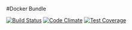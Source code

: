 #Docker Bundle

[![Build Status](https://travis-ci.org/keboola/docker-bundle.svg?branch=master)](https://travis-ci.org/keboola/docker-bundle) [![Code Climate](https://codeclimate.com/github/keboola/docker-bundle/badges/gpa.svg)](https://codeclimate.com/github/keboola/docker-bundle) [![Test Coverage](https://codeclimate.com/github/keboola/docker-bundle/badges/coverage.svg)](https://codeclimate.com/github/keboola/docker-bundle)
